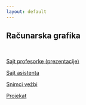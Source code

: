 ```yaml
---
layout: default
---
```


## Računarska grafika

<br>

[Sajt profesorke (prezentacije)](http://poincare.matf.bg.ac.rs/~vesnap//grafika.html)

[Sajt asistenta](https://matf-racunarska-grafika.github.io)

[Snimci vežbi](https://www.youtube.com/playlist?list=PLD-fbfqEboxyzhQpaa_5SoNwKIOXoY5uj)

[Projekat](https://github.com/DavidT01/graphics_project)
